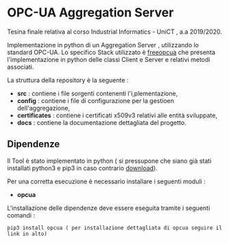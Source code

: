 # OPC-UA Aggregation Server

Tesina finale relativa al corso Industrial Informatics - UniCT , a.a 2019/2020.

Implementazione in python di un Aggregation Server , utilizzando lo standard OPC-UA. Lo specifico Stack utilizzato è [freeopcua](https://github.com/FreeOpcUa/python-opcua) che presenta l'implementazione in python delle classi Client e Server e relativi metodi associati.

La struttura della repository è la seguente :
- **src** : contiene i file sorgenti contenenti l'i,plementazione, 
- **config** : contiene i file di configurazione per la gestioen dell'aggregazione,
- **certificates** : contiene i certificati x509v3 relativi alle entità sviluppate,
- **docs** : contiene la documentazione dettagliata del progetto.

## Dipendenze
Il Tool è stato implementato in python ( si pressupone che siano già stati installati python3 e pip3 in caso contrario [download](https://www.python.org/downloads/)).

Per una corretta esecuzione è necessario installare i seguenti moduli :
- **opcua**
  
L'installazione delle dipendenze deve essere eseguita tramite i seguenti comandi :

```[shell]
pip3 install opcua ( per installazione dettagliata di opcua seguire il link in alto)

```
